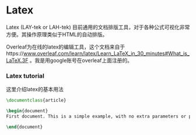 # Latex
Latex (LAY-tek or LAH-tek) 目前通用的文档排版工具，对于各种公式可视化非常方便。其操作原理类似于HTML的自动排版。

Overleaf为在线的latex的编辑工具，这个文档来自于https://www.overleaf.com/learn/latex/Learn_LaTeX_in_30_minutes#What_is_LaTeX.3F 。我是用google账号在overleaf上面注册的。


### Latex tutorial
这里介绍latex的基本用法
```latex
\documentclass{article}

\begin{document}
First document. This is a simple example, with no extra parameters or packages included.

\end{document}
```

